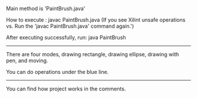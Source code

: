 Main method is 'PaintBrush.java'

How to execute : javac PaintBrush.java
(If you see Xilint unsafe operations vs. Run the 'javac PaintBrush.java' command again.')

After executing successfully, run: java PaintBrush

--------------------
There are four modes, drawing rectangle, drawing ellipse, drawing with pen, and moving.

You can do operations under the blue line.

-------------------
You can find how project works in the comments.
